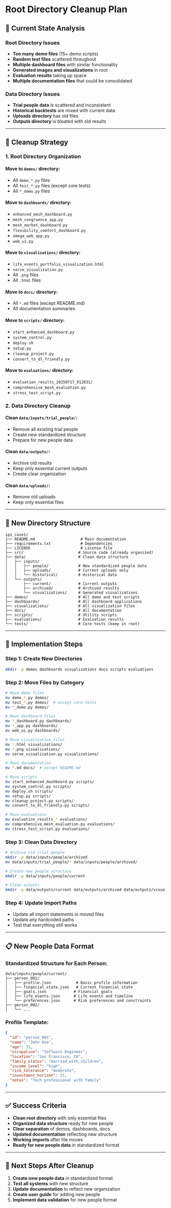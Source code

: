 # Root Directory Cleanup Plan

## 🎯 **Current State Analysis**

### **Root Directory Issues**
- **Too many demo files** (15+ demo scripts)
- **Random test files** scattered throughout
- **Multiple dashboard files** with similar functionality
- **Generated images and visualizations** in root
- **Evaluation results** taking up space
- **Multiple documentation files** that could be consolidated

### **Data Directory Issues**
- **Trial people data** is scattered and inconsistent
- **Historical backtests** are mixed with current data
- **Uploads directory** has old files
- **Outputs directory** is bloated with old results

---

## 🧹 **Cleanup Strategy**

### **1. Root Directory Organization**

#### **Move to `demos/` directory:**
- All `demo_*.py` files
- All `test_*.py` files (except core tests)
- All `*_demo.py` files

#### **Move to `dashboards/` directory:**
- `enhanced_mesh_dashboard.py`
- `mesh_congruence_app.py`
- `mesh_market_dashboard.py`
- `flexibility_comfort_dashboard.py`
- `omega_web_app.py`
- `web_ui.py`

#### **Move to `visualizations/` directory:**
- `life_events_portfolio_visualization.html`
- `serve_visualization.py`
- All `.png` files
- All `.html` files

#### **Move to `docs/` directory:**
- All `*.md` files (except README.md)
- All documentation summaries

#### **Move to `scripts/` directory:**
- `start_enhanced_dashboard.py`
- `system_control.py`
- `deploy.sh`
- `setup.py`
- `cleanup_project.py`
- `convert_to_dl_friendly.py`

#### **Move to `evaluations/` directory:**
- `evaluation_results_20250717_012831/`
- `comprehensive_mesh_evaluation.py`
- `stress_test_script.py`

### **2. Data Directory Cleanup**

#### **Clean `data/inputs/trial_people/`:**
- Remove all existing trial people
- Create new standardized structure
- Prepare for new people data

#### **Clean `data/outputs/`:**
- Archive old results
- Keep only essential current outputs
- Create clear organization

#### **Clean `data/uploads/`:**
- Remove old uploads
- Keep only essential files

---

## 📁 **New Directory Structure**

```
ips_case1/
├── README.md                    # Main documentation
├── requirements.txt             # Dependencies
├── LICENSE                      # License file
├── src/                        # Source code (already organized)
├── data/                       # Clean data structure
│   ├── inputs/
│   │   ├── people/             # New standardized people data
│   │   ├── uploads/            # Current uploads only
│   │   └── historical/         # Historical data
│   └── outputs/
│       ├── current/            # Current outputs
│       ├── archived/           # Archived results
│       └── visualizations/     # Generated visualizations
├── demos/                      # All demo and test scripts
├── dashboards/                 # All dashboard applications
├── visualizations/             # All visualization files
├── docs/                       # All documentation
├── scripts/                    # Utility scripts
├── evaluations/                # Evaluation results
└── tests/                      # Core tests (keep in root)
```

---

## 🚀 **Implementation Steps**

### **Step 1: Create New Directories**
```bash
mkdir -p demos dashboards visualizations docs scripts evaluations
```

### **Step 2: Move Files by Category**
```bash
# Move demo files
mv demo_*.py demos/
mv test_*.py demos/  # except core tests
mv *_demo.py demos/

# Move dashboard files
mv *_dashboard.py dashboards/
mv *_app.py dashboards/
mv web_ui.py dashboards/

# Move visualization files
mv *.html visualizations/
mv *.png visualizations/
mv serve_visualization.py visualizations/

# Move documentation
mv *.md docs/  # except README.md

# Move scripts
mv start_enhanced_dashboard.py scripts/
mv system_control.py scripts/
mv deploy.sh scripts/
mv setup.py scripts/
mv cleanup_project.py scripts/
mv convert_to_dl_friendly.py scripts/

# Move evaluations
mv evaluation_results_* evaluations/
mv comprehensive_mesh_evaluation.py evaluations/
mv stress_test_script.py evaluations/
```

### **Step 3: Clean Data Directory**
```bash
# Archive old trial people
mkdir -p data/inputs/people/archived
mv data/inputs/trial_people/* data/inputs/people/archived/

# Create new people structure
mkdir -p data/inputs/people/current

# Clean outputs
mkdir -p data/outputs/current data/outputs/archived data/outputs/visualizations
```

### **Step 4: Update Import Paths**
- Update all import statements in moved files
- Update any hardcoded paths
- Test that everything still works

---

## 📋 **New People Data Format**

### **Standardized Structure for Each Person:**
```
data/inputs/people/current/
├── person_001/
│   ├── profile.json           # Basic profile information
│   ├── financial_state.json   # Current financial state
│   ├── goals.json            # Financial goals
│   ├── life_events.json      # Life events and timeline
│   └── preferences.json      # Risk preferences and constraints
├── person_002/
│   └── ...
```

### **Profile Template:**
```json
{
  "id": "person_001",
  "name": "John Doe",
  "age": 35,
  "occupation": "Software Engineer",
  "location": "San Francisco, CA",
  "family_status": "married_with_children",
  "income_level": "high",
  "risk_tolerance": "moderate",
  "investment_horizon": 25,
  "notes": "Tech professional with family"
}
```

---

## ✅ **Success Criteria**

- **Clean root directory** with only essential files
- **Organized data structure** ready for new people
- **Clear separation** of demos, dashboards, docs
- **Updated documentation** reflecting new structure
- **Working imports** after file moves
- **Ready for new people data** in standardized format

---

## 🎯 **Next Steps After Cleanup**

1. **Create new people data** in standardized format
2. **Test all systems** with new structure
3. **Update documentation** to reflect new organization
4. **Create user guide** for adding new people
5. **Implement data validation** for new people format 